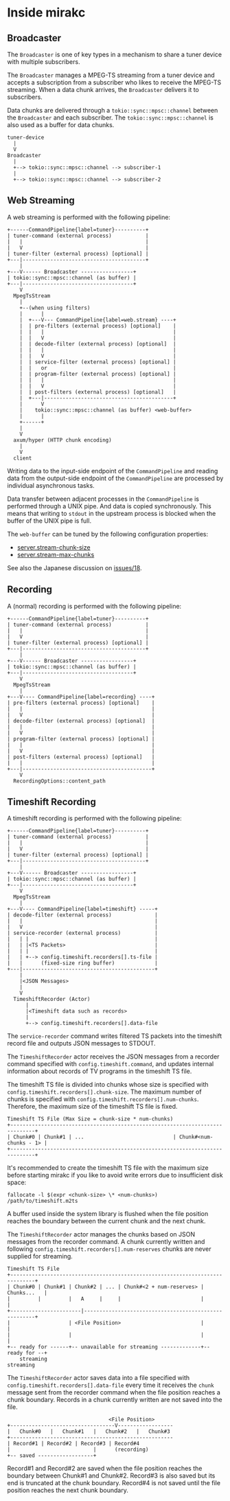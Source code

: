 # Inside mirakc

## Broadcaster

The `Broadcaster` is one of key types in a mechanism to share a tuner device
with multiple subscribers.

The `Broadcaster` manages a MPEG-TS streaming from a tuner device and accepts a
subscription from a subscriber who likes to receive the MPEG-TS streaming.  When
a data chunk arrives, the `Broadcaster` delivers it to subscribers.

Data chunks are delivered through a `tokio::sync::mpsc::channel` between the
`Broadcaster` and each subscriber.  The `tokio::sync::mpsc::channel` is also
used as a buffer for data chunks.

```
tuner-device
  |
  V
Broadcaster
  |
  +--> tokio::sync::mpsc::channel --> subscriber-1
  |
  +--> tokio::sync::mpsc::channel --> subscriber-2
```

## Web Streaming

A web streaming is performed with the following pipeline:

```
+------CommandPipeline{label=tuner}----------+
| tuner-command (external process)           |
|   |                                        |
|   V                                        |
| tuner-filter (external process) [optional] |
+---|----------------------------------------+
    |
+---V------ Broadcaster -----------------+
| tokio::sync::mpsc::channel (as buffer) |
+---|------------------------------------+
    V
  MpegTsStream
    |
    +--(when using filters)
    |      |
    |  +---V--- CommandPipeline{label=web.stream} ----+
    |  | pre-filters (external process) [optional]    |
    |  |   |                                          |
    |  |   V                                          |
    |  | decode-filter (external process) [optional]  |
    |  |   |                                          |
    |  |   V                                          |
    |  | service-filter (external process) [optional] |
    |  |   or                                         |
    |  | program-filter (external process) [optional] |
    |  |   |                                          |
    |  |   V                                          |
    |  | post-filters (external process) [optional]   |
    |  +---|------------------------------------------+
    |      V
    |    tokio::sync::mpsc::channel (as buffer) <web-buffer>
    |      |
    +------+
    |
    V
  axum/hyper (HTTP chunk encoding)
    |
    V
  client
```

Writing data to the input-side endpoint of the `CommandPipeline` and reading
data from the output-side endpoint of the `CommandPipeline` are processed by
individual asynchronous tasks.

Data transfer between adjacent processes in the `CommandPipeline` is performed
through a UNIX pipe.  And data is copied synchronously.  This means that writing
to `stdout` in the upstream process is blocked when the buffer of the UNIX pipe
is full.

The `web-buffer` can be tuned by the following configuration properties:

* [server.stream-chunk-size](./config.md#serverstream-chunk-size)
* [server.stream-max-chunks](./config.md#serverstream-max-chunks)

See also the Japanese discussion on
[issues/18](https://github.com/mirakc/mirakc/issues/18).

## Recording

A (normal) recording is performed with the following pipeline:

```
+------CommandPipeline{label=tuner}----------+
| tuner-command (external process)           |
|   |                                        |
|   V                                        |
| tuner-filter (external process) [optional] |
+---|----------------------------------------+
    |
+---V------ Broadcaster -----------------+
| tokio::sync::mpsc::channel (as buffer) |
+---|------------------------------------+
    V
  MpegTsStream
    |
+---V---- CommandPipeline{label=recording} ----+
| pre-filters (external process) [optional]    |
|   |                                          |
|   V                                          |
| decode-filter (external process) [optional]  |
|   |                                          |
|   V                                          |
| program-filter (external process) [optional] |
|   |                                          |
|   V                                          |
| post-filters (external process) [optional]   |
|   |                                          |
+---|------------------------------------------+
    V
  RecordingOptions::content_path
```

## Timeshift Recording

A timeshift recording is performed with the following pipeline:

```
+------CommandPipeline{label=tuner}----------+
| tuner-command (external process)           |
|   |                                        |
|   V                                        |
| tuner-filter (external process) [optional] |
+---|----------------------------------------+
    |
+---V------ Broadcaster -----------------+
| tokio::sync::mpsc::channel (as buffer) |
+---|------------------------------------+
    V
  MpegTsStream
    |
+---V---- CommandPipeline{label=timeshift} -----+
| decode-filter (external process)              |
|   |                                           |
|   V                                           |
| service-recorder (external process)           |
|   | |                                         |
|   | |<TS Packets>                             |
|   | |                                         |
|   | +--> config.timeshift.recorders[].ts-file |
|   |      (fixed-size ring buffer)             |
+---|-------------------------------------------+
    |
    |<JSON Messages>
    |
    V
  TimeshiftRecorder (Actor)
      |
      |<Timeshift data such as records>
      |
      +--> config.timeshift.recorders[].data-file
```

The `service-recorder` command writes filtered TS packets into the timeshift
record file and outputs JSON messages to STDOUT.

The `TimeshiftRecorder` actor receives the JSON messages from a recorder
command specified with `config.timeshift.command`, and updates internal
information about records of TV programs in the timeshift TS file.

The timeshift TS file is divided into chunks whose size is specified with
`config.timeshift.recorders[].chunk-size`.  The maximum number of chunks is
specified with `config.timeshift.recorders[].num-chunks`.  Therefore, the
maximum size of the timeshift TS file is fixed.

```
Timeshift TS File (Max Size = chunk-size * num-chunks)
+------------------------------------------------------------------------------+
| Chunk#0 | Chunk#1 | ...                             | Chunk#<num-chunks - 1> |
+------------------------------------------------------------------------------+
```

It's recommended to create the timeshift TS file with the maximum size before
starting mirakc if you like to avoid write errors due to insufficient disk space:

```shell
fallocate -l $(expr <chunk-size> \* <num-chunks>) /path/to/timeshift.m2ts
```

A buffer used inside the system library is flushed when the file position
reaches the boundary between the current chunk and the next chunk.

The `TimeshiftRecorder` actor manages the chunks based on JSON messages from the
recorder command.  A chunk currently written and following
`config.timeshift.recorders[].num-reserves` chunks are never supplied for
streaming.

```
Timeshift TS File
+------------------------------------------------------------------------------+
| Chunk#0 | Chunk#1 | Chunk#2 | ... | Chunk#<2 + num-reserves> |   Chunks...   |
|         |         |   A     |     |                          |               |
+-----------------------|------------------------------------------------------+
|                   | <File Position>                          |               |
|                   |                                          |               |
+-- ready for ------+-- unavailable for streaming -------------+-- ready for --+
    streaming                                                      streaming
```

The `TimeshiftRecorder` actor saves data into a file specified with
`config.timeshift.recorders[].data-file` every time it receives the `chunk`
message sent from the recorder command when the file position reaches a chunk
boundary.  Records in a chunk currently written are not saved into the file.

```
                                 <File Position>
+----------------------------------V------------------
|   Chunk#0   |   Chunk#1   |   Chunk#2   |   Chunk#3
+-----------------------------------------------------
| Record#1 | Record#2 | Record#3 | Record#4
|                           |      (recording)
+-- saved ------------------+
```

Record#1 and Record#2 are saved when the file position reaches the boundary
between Chunk#1 and Chunk#2.  Record#3 is also saved but its end is truncated at
the chunk boundary.  Record#4 is not saved until the file position reaches the
next chunk boundary.
